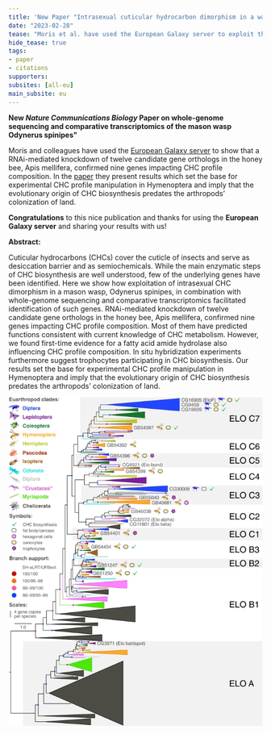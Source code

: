 ```yaml
---
title: 'New Paper "Intrasexual cuticular hydrocarbon dimorphism in a wasp sheds light on hydrocarbon biosynthesis genes in Hymenoptera"'
date: "2023-02-28"
tease: "Moris et al. have used the European Galaxy server to exploit the intrasexual CHC dimorphism in a mason wasp, Odynerus spinipes"
hide_tease: true
tags:
- paper
- citations
supporters:
subsites: [all-eu]
main_subsite: eu
---
```


**New *Nature Communications Biology* Paper on whole-genome sequencing and comparative transcriptomics of the mason wasp Odynerus spinipes"**

Moris and colleagues have used the [European Galaxy server](https://usegalaxy.eu) to show that a RNAi-mediated knockdown of twelve candidate gene orthologs in the honey bee, Apis mellifera, confirmed nine genes impacting CHC profile composition. In the [paper](https://www.nature.com/articles/s42003-022-04370-0) they present results which set the base for experimental CHC profile manipulation in Hymenoptera and imply that the evolutionary origin of CHC biosynthesis predates the arthropods’ colonization of land.

**Congratulations** to this nice publication and thanks for using the **European Galaxy server** and sharing your results with us!

**Abstract:**

Cuticular hydrocarbons (CHCs) cover the cuticle of insects and serve as desiccation barrier and as semiochemicals. While the main enzymatic steps of CHC biosynthesis are well understood, few of the underlying genes have been identified. Here we show how exploitation of intrasexual CHC dimorphism in a mason wasp, Odynerus spinipes, in combination with whole-genome sequencing and comparative transcriptomics facilitated identification of such genes. RNAi-mediated knockdown of twelve candidate gene orthologs in the honey bee, Apis mellifera, confirmed nine genes impacting CHC profile composition. Most of them have predicted functions consistent with current knowledge of CHC metabolism. However, we found first-time evidence for a fatty acid amide hydrolase also influencing CHC profile composition. In situ hybridization experiments furthermore suggest trophocytes participating in CHC biosynthesis. Our results set the base for experimental CHC profile manipulation in Hymenoptera and imply that the evolutionary origin of CHC biosynthesis predates the arthropods’ colonization of land.

![Phylogeny](CHC_phylo.png)
